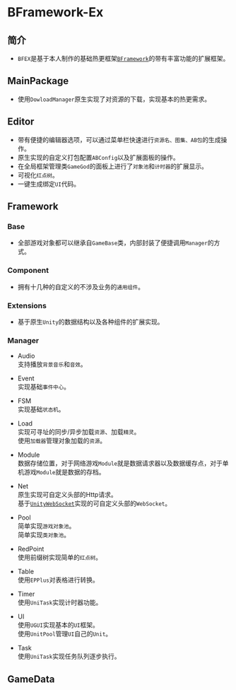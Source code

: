 # BFramework-Ex
## 简介
+ `BFEX`是基于本人制作的基础热更框架<a href='https://github.com/ToxicStar8/BFramework'>`BFramework`</a>的带有丰富功能的扩展框架。

## MainPackage
+ 使用`DowloadManager`原生实现了对资源的下载，实现基本的热更需求。

## Editor
+ 带有便捷的编辑器选项，可以通过菜单栏快速进行`资源名、图集、AB包`的生成操作。
+ 原生实现的自定义打包配置`ABConfig`以及扩展面板的操作。
+ 在全局框架管理类`GameGod`的面板上进行了`对象池`和`计时器`的扩展显示。
+ 可视化`红点树`。
+ 一键生成绑定`UI`代码。

## Framework
### Base
+ 全部游戏对象都可以继承自`GameBase`类，内部封装了便捷调用`Manager`的方式。

### Component
+ 拥有十几种的自定义的不涉及业务的`通用组件`。

### Extensions
+ 基于原生`Unity`的数据结构以及各种组件的扩展实现。

### Manager
+ Audio</br>
支持播放`背景音乐`和`音效`。

+ Event</br>
实现基础`事件中心`。

+ FSM</br>
实现基础`状态机`。

+ Load</br>
实现可寻址的同步/异步加载`资源`、加载`精灵`。</br>
使用`加载器`管理对象加载的`资源`。

+ Module</br>
数据存储位置，对于网络游戏`Module`就是数据请求器以及数据缓存点，对于单机游戏`Module`就是数据的存档。

+ Net</br>
原生实现可自定义头部的Http请求。</br>
基于<a href='https://github.com/psygames/UnityWebSocket'>`UnityWebSocket`</a>实现的可自定义头部的`WebSocket`。

+ Pool</br>
简单实现`游戏对象池`。</br>
简单实现`类对象池`。

+ RedPoint</br>
使用前缀树实现简单的`红点树`。

+ Table</br>
使用`EPPlus`对表格进行转换。</br>

+ Timer</br>
使用`UniTask`实现计时器功能。

+ UI</br>
使用`UGUI`实现基本的`UI`框架。</br>
使用`UnitPool`管理`UI`自己的`Unit`。</br>

+ Task</br>
使用`UniTask`实现任务队列逐步执行。</br>

## GameData
